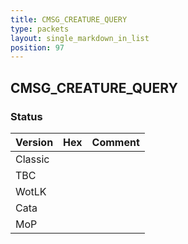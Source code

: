 ```yaml
---
title: CMSG_CREATURE_QUERY
type: packets
layout: single_markdown_in_list
position: 97
---
```


## CMSG_CREATURE_QUERY

### Status

Version | Hex | Comment
---------- | ---------- | ---------- 
Classic |  |  
TBC |  |  
WotLK |  |  
Cata |  |  
MoP |  |  